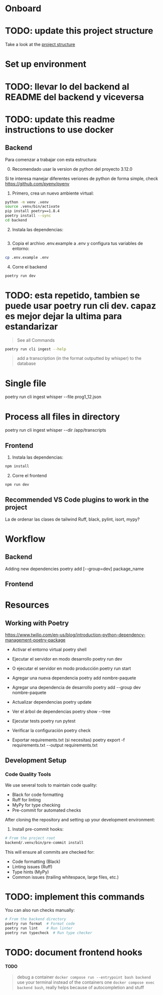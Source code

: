 # Onboard

# TODO: update this project structure
Take a look at the [project structure](./docs/project-structure.txt)


# Set up environment

# TODO: llevar lo del backend al README del backend y viceversa
# TODO: update this readme instructions to use docker
## Backend

Para comenzar a trabajar con esta estructura:

0. Recomendado usar la version de python del proyecto 3.12.0

Si te interesa manejar diferentes veriones de python de forma simple, check https://github.com/pyenv/pyenv

1. Primero, crea un nuevo ambiente virtual:

```bash
python -m venv .venv
source .venv/bin/activate
pip install poetry==1.8.4
poetry install --sync
cd backend
```

2. Instala las dependencias:

```bash
```

3. Copia el archivo .env.example a .env y configura tus variables de entorno:

```bash
cp .env.example .env
```

4. Corre el backend
```bash
poetry run dev
```
# TODO: esta repetido, tambien  se puede usar poetry run cli dev. capaz es mejor dejar la ultima para estandarizar


> See all Commands
```bash
poetry run cli ingest --help
```

> add a transcription (in the format outputted by whisper) to the database
# Single file
poetry run cli ingest whisper --file prog1_12.json

# Process all files in directory
poetry run cli ingest whisper --dir /app/transcripts



## Frontend

1. Instala las dependencias:

```bash
npm install
```
2. Corre el frontend

```bash
npm run dev
```

## Recommended VS Code plugins to work in the project


La de ordenar las clases de tailwind
Ruff, black, pylint, isort, mypy?

# Workflow

## Backend
Adding new dependencies
poetry add [--group=dev] package_name

## Frontend

# Resources

## Working with Poetry
https://www.twilio.com/en-us/blog/introduction-python-dependency-management-poetry-package

- Activar el entorno virtual
poetry shell

- Ejecutar el servidor en modo desarrollo
poetry run dev

- O ejecutar el servidor en modo producción
poetry run start

- Agregar una nueva dependencia
poetry add nombre-paquete

- Agregar una dependencia de desarrollo
poetry add --group dev nombre-paquete

- Actualizar dependencias
poetry update

- Ver el árbol de dependencias
poetry show --tree

- Ejecutar tests
poetry run pytest

- Verificar la configuración
poetry check

- Exportar requirements.txt (si necesitas)
poetry export -f requirements.txt --output requirements.txt



## Development Setup

### Code Quality Tools

We use several tools to maintain code quality:
- Black for code formatting
- Ruff for linting
- MyPy for type checking
- Pre-commit for automated checks

After cloning the repository and setting up your development environment:

1. Install pre-commit hooks:
```bash
# From the project root
backend/.venv/bin/pre-commit install
```


This will ensure all commits are checked for:
- Code formatting (Black)
- Linting issues (Ruff)
- Type hints (MyPy)
- Common issues (trailing whitespace, large files, etc.)

# TODO: implement this commands
You can also run checks manually:
```bash
# From the backend directory
poetry run format  # Format code
poetry run lint    # Run linter
poetry run typecheck  # Run type checker
```

# TODO: document frontend hooks


#### TODO
> debug a container `docker compose run --entrypoint bash backend`     
> use your terminal instead of the containers one `docker compose exec backend bash`, really helps because of autocompletion and stuff
> 